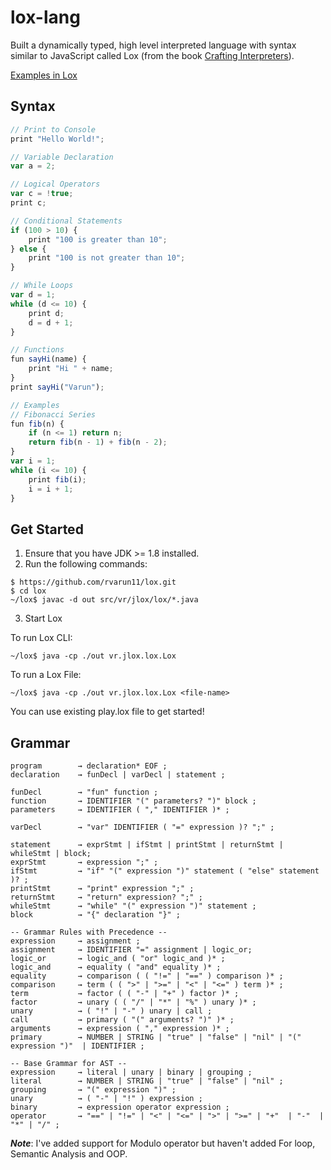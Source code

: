 # lox-lang

Built a dynamically typed, high level interpreted language with syntax similar to JavaScript called Lox (from the book [Crafting Interpreters](http://www.craftinginterpreters.com/)).


[Examples in Lox](https://replit.com/@rvarun11/lox?v=1)

## Syntax
```js
// Print to Console
print "Hello World!";

// Variable Declaration
var a = 2;

// Logical Operators
var c = !true;
print c;

// Conditional Statements
if (100 > 10) {
    print "100 is greater than 10";
} else {
    print "100 is not greater than 10";
}

// While Loops
var d = 1;
while (d <= 10) {
    print d;
    d = d + 1;
}

// Functions
fun sayHi(name) {
    print "Hi " + name;
}
print sayHi("Varun");

// Examples
// Fibonacci Series
fun fib(n) {
    if (n <= 1) return n;
    return fib(n - 1) + fib(n - 2);
}
var i = 1;
while (i <= 10) {
    print fib(i);
    i = i + 1;
}

```

## Get Started
1. Ensure that you have JDK >= 1.8 installed.
2. Run the following commands:
```shell
$ https://github.com/rvarun11/lox.git
$ cd lox
~/lox$ javac -d out src/vr/jlox/lox/*.java
```
3. Start Lox

To run Lox CLI: 
```shell
~/lox$ java -cp ./out vr.jlox.lox.Lox
```
To run a Lox File: 
```shell
~/lox$ java -cp ./out vr.jlox.lox.Lox <file-name>
```
You can use existing play.lox file to get started!

## Grammar
```
program        → declaration* EOF ;
declaration    → funDecl | varDecl | statement ;

funDecl        → "fun" function ;
function       → IDENTIFIER "(" parameters? ")" block ;
parameters     → IDENTIFIER ( "," IDENTIFIER )* ;

varDecl        → "var" IDENTIFIER ( "=" expression )? ";" ;

statement      → exprStmt | ifStmt | printStmt | returnStmt | whileStmt | block;
exprStmt       → expression ";" ;
ifStmt         → "if" "(" expression ")" statement ( "else" statement )? ;
printStmt      → "print" expression ";" ;
returnStmt     → "return" expression? ";" ;
whileStmt      → "while" "(" expression ")" statement ;
block          → "{" declaration "}" ;

-- Grammar Rules with Precedence --
expression     → assignment ;
assignment     → IDENTIFIER "=" assignment | logic_or;
logic_or       → logic_and ( "or" logic_and )* ;
logic_and      → equality ( "and" equality )* ;
equality       → comparison ( ( "!=" | "==" ) comparison )* ;
comparison     → term ( ( ">" | ">=" | "<" | "<=" ) term )* ;
term           → factor ( ( "-" | "+" ) factor )* ;
factor         → unary ( ( "/" | "*" | "%" ) unary )* ;
unary          → ( "!" | "-" ) unary | call ;
call           → primary ( "(" arguments? ")" )* ;
arguments      → expression ( "," expression )* ;
primary        → NUMBER | STRING | "true" | "false" | "nil" | "(" expression ")"  | IDENTIFIER ;

-- Base Grammar for AST --
expression     → literal | unary | binary | grouping ;
literal        → NUMBER | STRING | "true" | "false" | "nil" ;
grouping       → "(" expression ")" ;
unary          → ( "-" | "!" ) expression ;
binary         → expression operator expression ;
operator       → "==" | "!=" | "<" | "<=" | ">" | ">=" | "+"  | "-"  | "*" | "/" ;
```

***Note***: I've added support for Modulo operator but haven't added For loop, Semantic Analysis and OOP.

